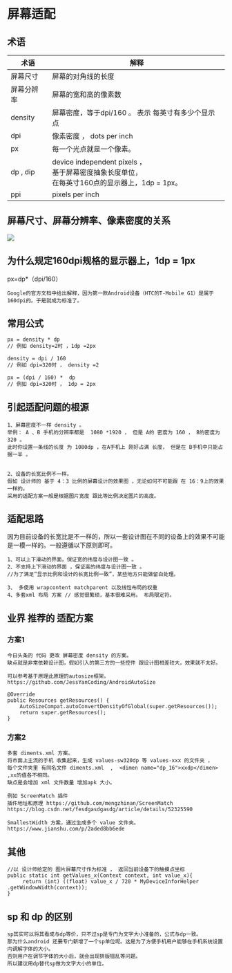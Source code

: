 # 屏幕适配
## 术语
术语 | 解释
-|-
屏幕尺寸|屏幕的对角线的长度
屏幕分辨率|屏幕的宽和高的像素数
density | 屏幕密度，等于dpi/160 。 表示 每英寸有多少个显示点
dpi   |像素密度  ，   dots per inch
px|每一个光点就是一个像素。
dp , dip|  device independent pixels ， <br> 基于屏幕密度抽象长度单位，<br>在每英寸160点的显示器上，1dp = 1px。
ppi|pixels per inch



## 屏幕尺寸、屏幕分辨率、像素密度的关系
![](https://gitee.com/hnyer/filesOfGitbook/raw/master/files/201806111620_osChina_适配.png)

 

##  为什么规定160dpi规格的显示器上，1dp = 1px
px=dp*（dpi/160） 
```text
Google的官方文档中给出解释，因为第一款Android设备（HTC的T-Mobile G1）是属于160dpi的。于是就成为标准了。 
```

 

## 常用公式
```xml
px = density * dp
// 例如 density=2时 ，1dp =2px

density = dpi / 160
// 例如 dpi=320时 ， density =2

px = (dpi / 160) *  dp
// 例如 dpi=320时 ， 1dp = 2px
```


## 引起适配问题的根源
```text
1、屏幕密度不一样 density 。
举例： A 、B 手机的分辨率都是  1080 *1920 ， 但是 A的 密度为 160 ， B的密度为 320 。
此时你设置一条线的长度 为 1080dp ，在A手机上 刚好占满 长度， 但是在 B手机中只能占据一半 。


2、设备的长宽比例不一样。
假如 设计师的 基于 4：3 比例的屏幕设计的效果图 ，无论如何不可能跟 在 16：9上的效果一样的。
采用的适配方案一般是根据图片宽度 跟比等比例决定图片的高度。
``` 

## 适配思路
因为目前设备的长宽比是不一样的，所以一套设计图在不同的设备上的效果不可能是一模一样的。一般遵循以下原则即可。
```text
1、可以上下滑动的界面，保证宽的纬度与设计图一致 。
2、不支持上下滑动的界面 ，保证高的纬度与设计图一致 。
//为了满足“显示比例和设计的长宽比例一致”，某些地方只能做留白处理。

3、 多使用 wrapcontent matchparent 以及线性布局的权重
4、多套xml 布局 方案 // 感觉很繁琐，基本很难采用。 布局限定符。

```


## 业界 推荐的 适配方案
### 方案1
```text
今日头条的 代码 更改 屏幕密度 density 的方案。
缺点就是非常依赖设计图，假如引入的第三方的一些控件 跟设计图相差较大，效果就不太好。

可以参考基于原理此原理的autosize框架。
https://github.com/JessYanCoding/AndroidAutoSize

@Override
public Resources getResources() {
    AutoSizeCompat.autoConvertDensityOfGlobal(super.getResources());
    return super.getResources();
}
```

### 方案2
```text
多套 diments.xml 方案。
将市面上主流的手机 收集起来，生成 values-sw320dp 等 values-xxx 的文件夹 ，
每个文件夹里 有同名文件 diments.xml  ,  <dimen name="dp_16">xxdp</dimen>  ,xx的值各不相同。
缺点是会增加 xml 文件数量 增加apk 大小。

例如 ScreenMatch 插件
插件地址和原理 https://github.com/mengzhinan/ScreenMatch
https://blog.csdn.net/fesdgasdgasdg/article/details/52325590

SmallestWidth 方案，通过生成多个 value 文件夹。
https://www.jianshu.com/p/2aded8bb6ede
```



##  其他
```text
//以 设计师给定的 图片屏幕尺寸作为标准 ， 返回当前设备下的触摸点坐标
public static int getValues_x(Context context, int value_x){
	 return (int) ((float) value_x / 720 * MyDeviceInforHelper .getWindowWidth(context));
}
```


## sp 和 dp 的区别
```text
sp其实可以将其看成与dp等价，只不过sp是专门为文字大小准备的，公式与dp一致。
那为什么android 还要专门新增了一个sp单位呢。这是为了方便手机用户能够在手机系统设置内调解字体的大小。
否则用户在调节字体的大小后，就会出现排版错乱等问题。
所以建议用dp替代sp做为文字大小的单位。
```
